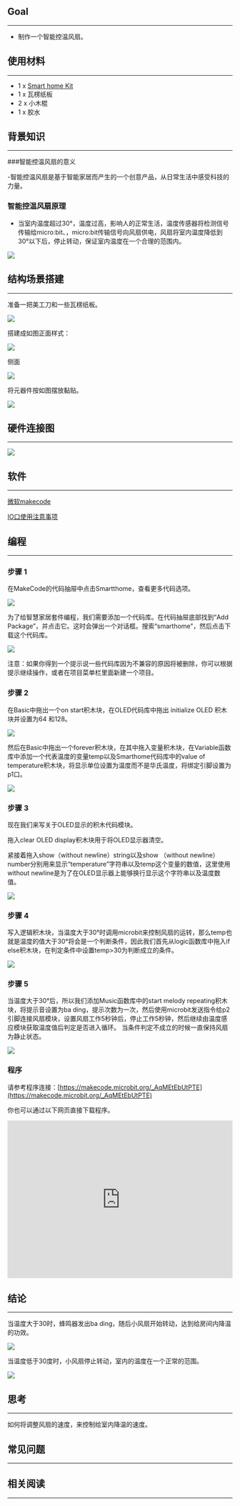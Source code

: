 
## Goal
---

- 制作一个智能控温风扇。

## 使用材料
---
- 1 x [Smart home Kit](https://www.elecfreaks.com/estore)
- 1 x 瓦楞纸板
- 2 x 小木棍
- 1 x 胶水

## 背景知识
---  
###智能控温风扇的意义

-智能控温风扇是基于智能家居而产生的一个创意产品，从日常生活中感受科技的力量。

### 智能控温风扇原理
- 当室内温度超过30°，温度过高，影响人的正常生活，温度传感器将检测信号传输给micro:bit、，micro:bit传输信号向风扇供电，风扇将室内温度降低到30°以下后，停止转动，保证室内温度在一个合理的范围内。

![](https://i.imgur.com/5pTLyHl.png)
## 结构场景搭建
---
准备一把美工刀和一些瓦楞纸板。

![](https://i.imgur.com/PuJE7uj.jpg)

搭建成如图正面样式：

![](https://i.imgur.com/5sc9bid.jpg)

侧面

![](https://i.imgur.com/hvnmUhO.jpg)

将元器件按如图摆放黏贴。

![](https://i.imgur.com/C1lu2Vz.jpg)

## 硬件连接图
---

![](https://i.imgur.com/mMMXChQ.png)

## 软件
---
[微软makecode](https://makecode.microbit.org/#)

[IO口使用注意事项](https://www.elecfreaks.com/learn-cn/Edge_Connector_Data_Sheet/)

## 编程
---
### 步骤 1
在MakeCode的代码抽屉中点击Smartthome，查看更多代码选项。

![](https://i.imgur.com/2qCyzQ7.png)

为了给智慧家居套件编程，我们需要添加一个代码库。在代码抽屉底部找到“Add Package”，并点击它。这时会弹出一个对话框。搜索“smarthome"，然后点击下载这个代码库。

![](https://i.imgur.com/QR2s7LD.png)

注意：如果你得到一个提示说一些代码库因为不兼容的原因将被删除，你可以根据提示继续操作，或者在项目菜单栏里面新建一个项目。

### 步骤 2
在Basic中拖出一个on start积木块，在OLED代码库中拖出 initialize OLED 积木块并设置为64 和128。

![](https://i.imgur.com/NSOCUxe.png)

然后在Basic中拖出一个forever积木块，在其中拖入变量积木块，在Variable函数库中添加一个代表温度的变量temp以及Smarthome代码库中的value of temperature积木块，将显示单位设置为温度而不是华氏温度，将绑定引脚设置为p1口。

![](https://i.imgur.com/wPfZA5F.png)

### 步骤 3

现在我们来写关于OLED显示的积木代码模块。

拖入clear OLED display积木块用于将OLED显示器清空。

紧接着拖入show（without newline）string以及show （without newline）number分别用来显示“temperature”字符串以及temp这个变量的数值，这里使用without newline是为了在OLED显示器上能够换行显示这个字符串以及温度数值。

![](https://i.imgur.com/gZwzVGd.png)

### 步骤 4

写入逻辑积木块，当温度大于30°时调用microbit来控制风扇的运转，那么temp也就是温度的值大于30°将会是一个判断条件，因此我们首先从logic函数库中拖入if else积木块，在判定条件中设置temp>30为判断成立的条件。

![](https://i.imgur.com/Ys6Hcm3.png)

### 步骤 5

当温度大于30°后，所以我们添加Music函数库中的start melody repeating积木块，将提示音设置为ba ding，提示次数为一次，然后使用microbit发送指令给p2引脚连接风扇模块，设置风扇工作5秒钟后，停止工作5秒钟，然后继续由温度感应模块获取温度值后判定是否进入循环。
当条件判定不成立的时候一直保持风扇为静止状态。

![](https://i.imgur.com/FHAWwTm.png)

### 程序


请参考程序连接：[https://makecode.microbit.org/_AqMEtEbUtPTE](https://makecode.microbit.org/_AqMEtEbUtPTE)

你也可以通过以下网页直接下载程序。

<div style="position:relative;height:0;padding-bottom:70%;overflow:hidden;"><iframe style="position:absolute;top:0;left:0;width:100%;height:100%;" src="https://makecode.microbit.org/#pub:_AqMEtEbUtPTE" frameborder="0" sandbox="allow-popups allow-forms allow-scripts allow-same-origin"></iframe></div>  

## 结论
---
当温度大于30时，蜂鸣器发出ba ding，随后小风扇开始转动，达到给房间内降温的功效。

![](https://i.imgur.com/mv5oVws.jpg)

当温度低于30度时，小风扇停止转动，室内的温度在一个正常的范围。

![](https://i.imgur.com/Rtptdzw.jpg)

## 思考
---
如何将调整风扇的速度，来控制给室内降温的速度。

## 常见问题
---


## 相关阅读  
---
